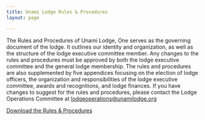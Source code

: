 ```yaml
---
title: Unami Lodge Rules & Procedures
layout: page

---
```


The Rules and Procedures of Unami Lodge, One serves as the governing document of the lodge. It outlines our identity and organization, as well as the structure of the lodge executive committee member. Any changes to the rules and procedures must be approved by both the lodge executive committee and the general lodge membership. The rules and procedures are also supplemented by five appendices focusing on the election of lodge officers, the organization and responsibilities of the lodge executive committee, awards and recognitions, and lodge finances. If you have changes to suggest for the rules and procedures, please contact the Lodge Operations Committee at lodgeoperations@unamilodge.org

<div class="text-center my-5">
	<a href="{{site.url}}/files/rules/Unami_Lodge_R&P-2018.10.06.pdf" class="btn btn-primary"> Download the Rules & Procedures</a>
</div>